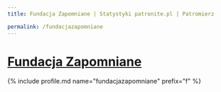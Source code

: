 ```yaml
---
title: Fundacja Zapomniane | Statystyki patronite.pl | Patromierz

permalink: /fundacjazapomniane
---
```


# [Fundacja Zapomniane](https://patronite.pl/fundacjazapomniane)

{% include profile.md name="fundacjazapomniane" prefix="f" %}
